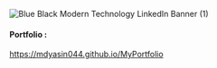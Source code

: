 ![Blue   Black Modern Technology LinkedIn Banner (1)](https://user-images.githubusercontent.com/47979006/235313051-addaaab9-dbf9-4803-8b23-744e3d5acb14.png)

#### Portfolio :
https://mdyasin044.github.io/MyPortfolio
